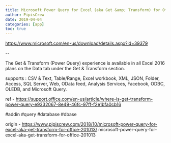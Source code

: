 ```yaml
---
title: Microsoft Power Query for Excel (aka Get &amp; Transform) for Office 2010/13
author: PipisCrew
date: 2019-04-04
categories: [app]
toc: true
---
```


https://www.microsoft.com/en-us/download/details.aspx?id=39379

--

The Get & Transform (Power Query) experience is available in all Excel 2016 plans on the Data tab under the Get & Transform section.

supports :
CSV & Text, Table/Range, Excel workbook, XML, JSON, Folder, Access, SQL Server, Web, OData feed, Analysis Services, Facebook, ODBC, OLEDB, and Microsoft Query.

ref - https://support.office.com/en-us/article/where-is-get-transform-power-query-e9332067-8e49-46fc-97ff-f2e1bfa0cb16

#addin #query #database #dbase

origin - https://www.pipiscrew.com/2018/10/microsoft-power-query-for-excel-aka-get-transform-for-office-201013/ microsoft-power-query-for-excel-aka-get-transform-for-office-201013